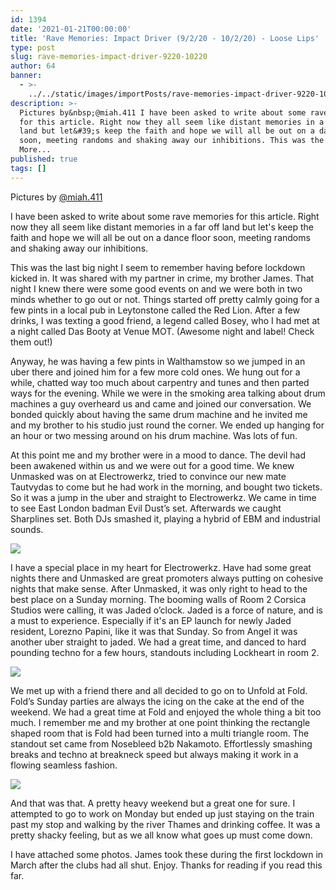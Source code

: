 ```yaml
---
id: 1394
date: '2021-01-21T00:00:00'
title: 'Rave Memories: Impact Driver (9/2/20 - 10/2/20) - Loose Lips'
type: post
slug: rave-memories-impact-driver-9220-10220
author: 64
banner:
  - >-
    ../../static/images/importPosts/rave-memories-impact-driver-9220-10220/image1394.jpeg
description: >-
  Pictures by&nbsp;@miah.411 I have been asked to write about some rave memories
  for this article. Right now they all seem like distant memories in a far off
  land but let&#39;s keep the faith and hope we will all be out on a dance floor
  soon, meeting randoms and shaking away our inhibitions. This was the [...]Read
  More...
published: true
tags: []
---
```

Pictures by [@miah.411](https://www.instagram.com/miah.411/)

I have been asked to write about some rave memories for this article. Right now they all seem like distant memories in a far off land but let's keep the faith and hope we will all be out on a dance floor soon, meeting randoms and shaking away our inhibitions.

This was the last big night I seem to remember having before lockdown kicked in. It was shared with my partner in crime, my brother James. That night I knew there were some good events on and we were both in two minds whether to go out or not. Things started off pretty calmly going for a few pints in a local pub in Leytonstone called the Red Lion. After a few drinks, I was texting a good friend, a legend called Bosey, who I had met at a night called Das Booty at Venue MOT. (Awesome night and label! Check them out!)

Anyway, he was having a few pints in Walthamstow so we jumped in an uber there and joined him for a few more cold ones. We hung out for a while, chatted way too much about carpentry and tunes and then parted ways for the evening. While we were in the smoking area talking about drum machines a guy overheard us and came and joined our conversation. We bonded quickly about having the same drum machine and he invited me and my brother to his studio just round the corner. We ended up hanging for an hour or two messing around on his drum machine. Was lots of fun.

At this point me and my brother were in a mood to dance. The devil had been awakened within us and we were out for a good time. We knew Unmasked was on at Electrowerkz, tried to convince our new mate Tautvydas to come but he had work in the morning, and bought two tickets. So it was a jump in the uber and straight to Electrowerkz. We came in time to see East London badman Evil Dust’s set. Afterwards we caught Sharplines set. Both DJs smashed it, playing a hybrid of EBM and industrial sounds.

![](/wp-content/uploads/live/img/wysiwyg/6009e8a205ba7.JPG)

I have a special place in my heart for Electrowerkz. Have had some great nights there and Unmasked are great promoters always putting on cohesive nights that make sense. After Unmasked, it was only right to head to the best place on a Sunday morning. The booming walls of Room 2 Corsica Studios were calling, it was Jaded o’clock. Jaded is a force of nature, and is a must to experience. Especially if it's an EP launch for newly Jaded resident, Lorezno Papini, like it was that Sunday. So from Angel it was another uber straight to jaded. We had a great time, and danced to hard pounding techno for a few hours, standouts including Lockheart in room 2.

![](/wp-content/uploads/live/img/wysiwyg/6009e8c15d4e1.JPG)

We met up with a friend there and all decided to go on to Unfold at Fold. Fold’s Sunday parties are always the icing on the cake at the end of the weekend. We had a great time at Fold and enjoyed the whole thing a bit too much. I remember me and my brother at one point thinking the rectangle shaped room that is Fold had been turned into a multi triangle room. The standout set came from Nosebleed b2b Nakamoto. Effortlessly smashing breaks and techno at breakneck speed but always making it work in a flowing seamless fashion.

![](/wp-content/uploads/live/img/wysiwyg/6009e8d312149.JPG)

And that was that. A pretty heavy weekend but a great one for sure. I attempted to go to work on Monday but ended up just staying on the train past my stop and walking by the river Thames and drinking coffee. It was a pretty shacky feeling, but as we all know what goes up must come down.

I have attached some photos. James took these during the first lockdown in March after the clubs had all shut. Enjoy. Thanks for reading if you read this far.